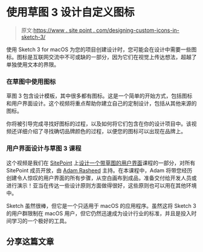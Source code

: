 # 使用草图 3 设计自定义图标

> 原文:[https://www . site point . com/designing-custom-icons-in-sketch-3/](https://www.sitepoint.com/designing-custom-icons-in-sketch-3/)

使用 Sketch 3 for macOS 为您的项目创建设计时，您可能会在设计中需要一些图标。图标是互联网交流中不可或缺的一部分，因为它们在视觉上传达想法，超越了单独使用文本的界限。

### 在草图中使用图标

草图 3 包含设计模板，其中很多都有图标。这是一个简单的开始方式，包括图标和用户界面设计。这个视频将重点帮助你建立自己的定制设计，包括从其他来源的图标。

你将被引导完成寻找好图标的过程，以及如何将它们包含在你的设计项目中。该视频还详细介绍了寻找确切品牌颜色的过程，以便您的图标可以出现在品牌上。

### 用户界面设计与草图 3 课程

这个视频是我们在 [SitePoint](https://www.sitepoint.com/premium) 上[设计一个带草图的用户界面](https://www.sitepoint.com/premium/courses/user-interface-design-with-sketch-3-2927)课程的一部分，对所有 SitePoint 成员开放，由 [Adam Rasheed](https://www.sitepoint.com/premium/users/arasheed) 主持。在本课程中，Adam 将带您经历创建令人惊叹的用户界面的所有步骤，从空白画布到成品，准备交付给开发人员或进行演示！亚当在传达一些设计原则方面做得很好，这些原则也可以用在其他环境中。

Sketch 虽然很棒，但它是一个只适用于 macOS 的应用程序。虽然这将 Sketch 3 的用户群限制在 macOS 用户，但它仍然迅速成为设计行业的标准，并且是投入时间学习的一个极好的工具。

## 分享这篇文章